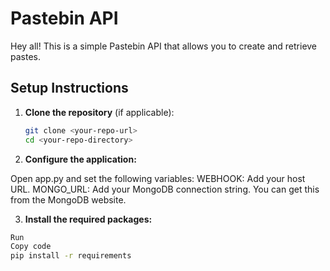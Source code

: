 # Pastebin API

Hey all! This is a simple Pastebin API that allows you to create and retrieve pastes. 

## Setup Instructions

1. **Clone the repository** (if applicable):
   ```bash
   git clone <your-repo-url>
   cd <your-repo-directory>
   ```

2. **Configure the application:**

Open app.py and set the following variables:
WEBHOOK: Add your host URL.
MONGO_URL: Add your MongoDB connection string. You can get this from the MongoDB website.

3. **Install the required packages:**

```bash
Run
Copy code
pip install -r requirements
```
